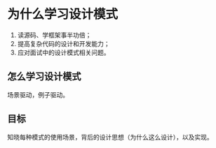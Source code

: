 # 为什么学习设计模式

1. 读源码、学框架事半功倍；
2. 提高复杂代码的设计和开发能力；
3. 应对面试中的设计模式相关问题。

## 怎么学习设计模式

场景驱动，例子驱动。

## 目标

知晓每种模式的使用场景，背后的设计思想（为什么这么设计），以及实现。

